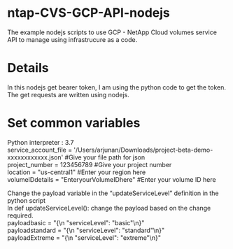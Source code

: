 # ntap-CVS-GCP-API-nodejs
The example nodejs scripts to use GCP - NetApp Cloud volumes service API to manage using infrastrucure as a code.

# Details
In this nodejs get bearer token, I am using the python code to get the token. The get requests are written using nodejs. 

# Set common variables
Python interpreter : 3.7\
service_account_file = '/Users/arjunan/Downloads/project-beta-demo-xxxxxxxxxxxx.json' #Give your file path for json\
project_number = 123456789                                                            #Give your  project number\
location = "us-central1"                                                              #Enter your region here\
volumeIDdetails = "EnteryourVolumeIDhere"                                             #Enter your volume ID here

Change the payload variable in the “updateServiceLevel” definition in the python script\
In def updateServiceLevel(): change the payload based on the change required.\
payloadbasic = "{\n    \"serviceLevel\": \"basic\"\n}"\
payloadstandard = "{\n    \"serviceLevel\": \"standard\"\n}"\
payloadExtreme = "{\n    \"serviceLevel\": \"extreme\"\n}"


